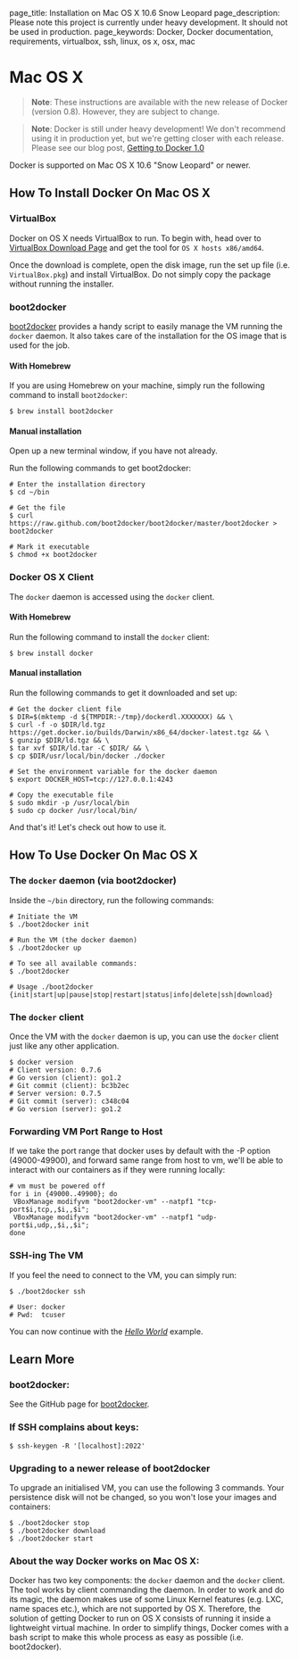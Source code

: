 page_title: Installation on Mac OS X 10.6 Snow Leopard
page_description: Please note this project is currently under heavy development. It should not be used in production.
page_keywords: Docker, Docker documentation, requirements, virtualbox, ssh, linux, os x, osx, mac

# Mac OS X

> **Note**:
> These instructions are available with the new release of Docker (version
> 0.8). However, they are subject to change.

> **Note**:
> Docker is still under heavy development! We don't recommend using it in
> production yet, but we're getting closer with each release. Please see
> our blog post, [Getting to Docker 1.0](
> http://blog.docker.io/2013/08/getting-to-docker-1-0/)

Docker is supported on Mac OS X 10.6 "Snow Leopard" or newer.

## How To Install Docker On Mac OS X

### VirtualBox

Docker on OS X needs VirtualBox to run. To begin with, head over to
[VirtualBox Download Page](https://www.virtualbox.org/wiki/Downloads)
and get the tool for `OS X hosts x86/amd64`.

Once the download is complete, open the disk image, run the set up file
(i.e. `VirtualBox.pkg`) and install VirtualBox. Do
not simply copy the package without running the installer.

### boot2docker

[boot2docker](https://github.com/boot2docker/boot2docker) provides a
handy script to easily manage the VM running the `docker`
daemon. It also takes care of the installation for the OS
image that is used for the job.

#### With Homebrew

If you are using Homebrew on your machine, simply run the following
command to install `boot2docker`:

    $ brew install boot2docker

#### Manual installation

Open up a new terminal window, if you have not already.

Run the following commands to get boot2docker:

    # Enter the installation directory
    $ cd ~/bin

    # Get the file
    $ curl https://raw.github.com/boot2docker/boot2docker/master/boot2docker > boot2docker

    # Mark it executable
    $ chmod +x boot2docker

### Docker OS X Client

The `docker` daemon is accessed using the
`docker` client.

#### With Homebrew

Run the following command to install the `docker`
client:

    $ brew install docker

#### Manual installation

Run the following commands to get it downloaded and set up:

    # Get the docker client file
    $ DIR=$(mktemp -d ${TMPDIR:-/tmp}/dockerdl.XXXXXXX) && \
    $ curl -f -o $DIR/ld.tgz https://get.docker.io/builds/Darwin/x86_64/docker-latest.tgz && \
    $ gunzip $DIR/ld.tgz && \
    $ tar xvf $DIR/ld.tar -C $DIR/ && \
    $ cp $DIR/usr/local/bin/docker ./docker

    # Set the environment variable for the docker daemon
    $ export DOCKER_HOST=tcp://127.0.0.1:4243

    # Copy the executable file
    $ sudo mkdir -p /usr/local/bin
    $ sudo cp docker /usr/local/bin/

And that's it! Let's check out how to use it.

## How To Use Docker On Mac OS X

### The `docker` daemon (via boot2docker)

Inside the `~/bin` directory, run the following
commands:

    # Initiate the VM
    $ ./boot2docker init

    # Run the VM (the docker daemon)
    $ ./boot2docker up

    # To see all available commands:
    $ ./boot2docker

    # Usage ./boot2docker {init|start|up|pause|stop|restart|status|info|delete|ssh|download}

### The `docker` client

Once the VM with the `docker` daemon is up, you can
use the `docker` client just like any other
application.

    $ docker version
    # Client version: 0.7.6
    # Go version (client): go1.2
    # Git commit (client): bc3b2ec
    # Server version: 0.7.5
    # Git commit (server): c348c04
    # Go version (server): go1.2

### Forwarding VM Port Range to Host

If we take the port range that docker uses by default with the -P option
(49000-49900), and forward same range from host to vm, we'll be able to
interact with our containers as if they were running locally:

    # vm must be powered off
    for i in {49000..49900}; do
     VBoxManage modifyvm "boot2docker-vm" --natpf1 "tcp-port$i,tcp,,$i,,$i";
     VBoxManage modifyvm "boot2docker-vm" --natpf1 "udp-port$i,udp,,$i,,$i";
    done

### SSH-ing The VM

If you feel the need to connect to the VM, you can simply run:

    $ ./boot2docker ssh

    # User: docker
    # Pwd:  tcuser

You can now continue with the [*Hello
World*](/examples/hello_world/#hello-world) example.

## Learn More

### boot2docker:

See the GitHub page for
[boot2docker](https://github.com/boot2docker/boot2docker).

### If SSH complains about keys:

    $ ssh-keygen -R '[localhost]:2022'

### Upgrading to a newer release of boot2docker

To upgrade an initialised VM, you can use the following 3 commands. Your
persistence disk will not be changed, so you won't lose your images and
containers:

    $ ./boot2docker stop
    $ ./boot2docker download
    $ ./boot2docker start

### About the way Docker works on Mac OS X:

Docker has two key components: the `docker` daemon and the `docker` client.
The tool works by client commanding the daemon. In order to work and do its
magic, the daemon makes use of some Linux Kernel features (e.g. LXC, name
spaces etc.), which are not supported by OS X. Therefore, the solution of
getting Docker to run on OS X consists of running it inside a lightweight
virtual machine. In order to simplify things, Docker comes with a bash
script to make this whole process as easy as possible (i.e.
boot2docker).
